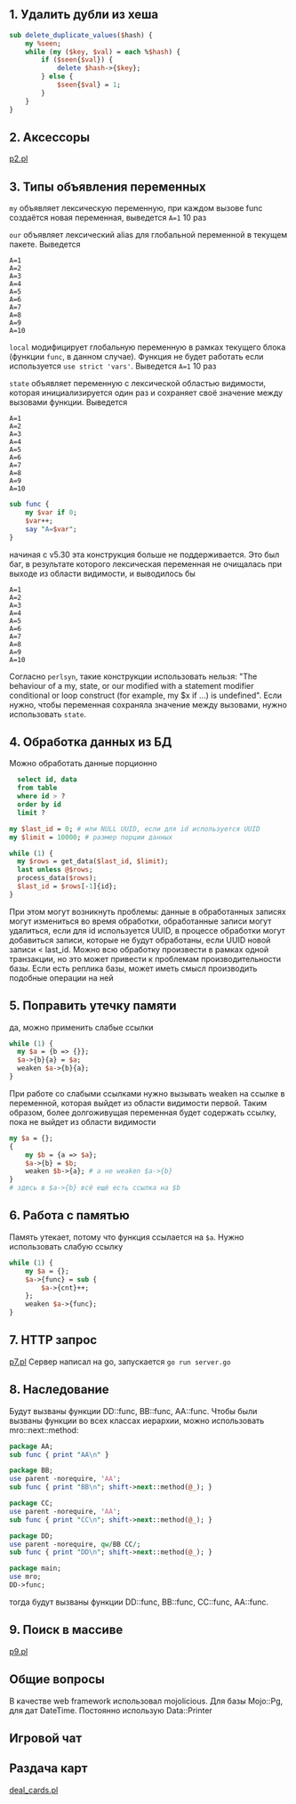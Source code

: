 ## 1. Удалить дубли из хеша

```perl
sub delete_duplicate_values($hash) {
    my %seen;
    while (my ($key, $val) = each %$hash) {
        if ($seen{$val}) {
            delete $hash->{$key};
        } else {
            $seen{$val} = 1;
        }
    }
}
```

## 2. Аксессоры

[p2.pl](p2.pl)

## 3. Типы объявления переменных
`my` объявляет лексическую переменную, при каждом вызове func создаётся новая переменная, выведется `A=1` 10 раз

`our` объявляет лексический alias для глобальной переменной в текущем пакете. Выведется
```
A=1
A=2
A=3
A=4
A=5
A=6
A=7
A=8
A=9
A=10
```

`local` модифицирует глобальную переменную в рамках текущего блока (функции `func`, в данном случае). Функция не будет работать если используется `use strict 'vars'`. Выведется `A=1` 10 раз

`state` объявляет переменную с лексической областью видимости, которая инициализируется один раз и сохраняет своё значение между вызовами функции. Выведется
```
A=1
A=2
A=3
A=4
A=5
A=6
A=7
A=8
A=9
A=10
```

```perl
sub func {
    my $var if 0;
    $var++;
    say "A=$var";
}
```
начиная с v5.30 эта конструкция больше не поддерживается. Это был баг, в результате которого лексическая переменная не очищалась при выходе из области видимости, и выводилось бы
```
A=1
A=2
A=3
A=4
A=5
A=6
A=7
A=8
A=9
A=10
```
Согласно `perlsyn`, такие конструкции использовать нельзя: "The behaviour of a my, state, or our modified with a statement modifier conditional or loop construct (for example, my $x if ...) is undefined". Если нужно, чтобы переменная сохраняла значение между вызовами, нужно использовать `state`.


## 4. Обработка данных из БД
Можно обработать данные порционно
```sql
  select id, data
  from table
  where id > ?
  order by id
  limit ?
```

```perl
my $last_id = 0; # или NULL UUID, если для id используется UUID
my $limit = 10000; # размер порции данных

while (1) {
  my $rows = get_data($last_id, $limit);
  last unless @$rows;
  process_data($rows);
  $last_id = $rows[-1]{id};
}

```
При этом могут возникнуть проблемы: данные в обработанных записях могут измениться во время обработки, обработанные записи могут удалиться, если для id используется UUID, в процессе обработки могут добавиться записи, которые не будут обработаны, если UUID новой записи < last_id. Можно всю обработку произвести в рамках одной транзакции, но это может привести к проблемам производительности базы. Если есть реплика базы, может иметь смысл производить подобные операции на ней

## 5. Поправить утечку памяти
да, можно применить слабые ссылки
```perl
while (1) {
  my $a = {b => {}};
  $a->{b}{a} = $a;
  weaken $a->{b}{a};
}
```
При работе со слабыми ссылками нужно вызывать weaken на ссылке в переменной, которая выйдет из области видимости первой. Таким образом, более долгоживущая переменная будет содержать ссылку, пока не выйдет из области видимости
```perl
my $a = {};
{
    my $b = {a => $a};
    $a->{b} = $b;
    weaken $b->{a}; # а не weaken $a->{b}
}
# здесь в $a->{b} всё ещё есть ссылка на $b
```

## 6. Работа с памятью
Память утекает, потому что функция ссылается на `$a`. Нужно использовать слабую ссылку
```perl
while (1) {
    my $a = {};
    $a->{func} = sub {
        $a->{cnt}++;
    };
    weaken $a->{func};
}
```

## 7. HTTP запрос
[p7.pl](p7.pl)
Сервер написал на go, запускается `go run server.go`

## 8. Наследование
Будут вызваны функции DD::func, BB::func, AA::func. Чтобы были вызваны функции во всех классах иерархии, можно использовать mro::next::method:
```perl
package AA;
sub func { print "AA\n" }

package BB;
use parent -norequire, 'AA';
sub func { print "BB\n"; shift->next::method(@_); }

package CC;
use parent -norequire, 'AA';
sub func { print "CC\n"; shift->next::method(@_); }

package DD;
use parent -norequire, qw/BB CC/;
sub func { print "DD\n"; shift->next::method(@_); }

package main;
use mro;
DD->func;
```
тогда будут вызваны функции DD::func, BB::func, CC::func, AA::func.


## 9. Поиск в массиве
[p9.pl](p9.pl)


## Общие вопросы

В качестве web framework использовал mojolicious. Для базы Mojo::Pg, для дат DateTime. Постоянно использую Data::Printer

## Игровой чат

## Раздача карт
[deal_cards.pl](deal_cards.pl)
